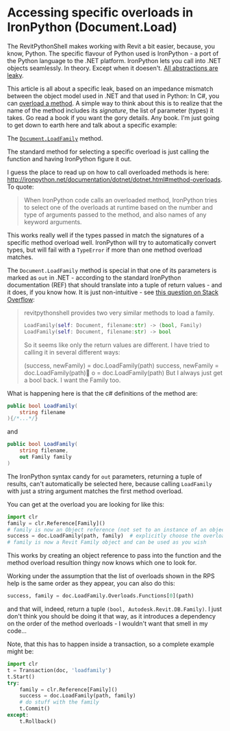 # Accessing specific overloads in IronPython (Document.Load)

The RevitPythonShell makes working with Revit a bit easier, because, you know, Python. The specific flavour of Python used is IronPython - a port of the Python language to the .NET platform. IronPython lets you call into .NET objects seamlessly. In theory. Except when it doesen't. [All abstractions are leaky](http://www.joelonsoftware.com/articles/LeakyAbstractions.html).

This article is all about a specific leak, based on an impedance mismatch between the object model used in .NET and that used in Python: In C#, you can [overload a method](https://msdn.microsoft.com/en-us/library/ms229029%28v=vs.110%29.aspx). A simple way to think about this is to realize that the name of the method includes its *signature*, the list of parameter (types) it takes. Go read a book if you want the gory details. Any book. I'm just going to get down to earth here and talk about a specific example:

The [`Document.LoadFamily`](http://revitapisearch.com/html/2966229b-60b0-404d-5ffe-e4c4d85d2d7a.htm) method.

The standard method for selecting a specific overload is just calling the function and having IronPython figure it out.

I guess the place to read up on how to call overloaded methods is here: http://ironpython.net/documentation/dotnet/dotnet.html#method-overloads. To quote: 

> When IronPython code calls an overloaded method, IronPython tries to select one of the overloads at runtime based on the number and type of arguments passed to the method, and also names of any keyword arguments.

This works really well if the types passed in match the signatures of a specific method overload well. IronPython will try to automatically convert types, but will fail with a `TypeError` if more than one method overload matches.

The `Document.LoadFamily` method is special in that one of its parameters is marked as `out` in .NET - according to the standard IronPython documentation (REF) that should translate into a tuple of return values - and it does, if you know how. It is just non-intuitive - see [this question on Stack Overflow](http://stackoverflow.com/questions/31471089/how-to-pick-the-right-loadfamily-function-in-revitpythonshell):

> revitpythonshell provides two very similar methods to load a family.
>
>```python
>LoadFamily(self: Document, filename:str) -> (bool, Family)
>LoadFamily(self: Document, filename:str) -> bool
>```
>
>So it seems like only the return values are different. I have tried to calling it in several different ways:
>
>(success, newFamily) = doc.LoadFamily(path)
>success, newFamily = doc.LoadFamily(path)
>o = doc.LoadFamily(path)
>But I always just get a bool back. I want the Family too.

What is happening here is that the c# definitions of the method are:

```c#
public bool LoadFamily(
	string filename
){/*...*/}
```
and
```c#
public bool LoadFamily(
	string filename,
	out Family family
)
```

The IronPython syntax candy for `out` parameters, returning a tuple of results, can't automatically be selected here, because calling `LoadFamily` with just a string argument matches the first method overload. 

You can get at the overload you are looking for like this:

```python
import clr
family = clr.Reference[Family]()
# family is now an Object reference (not set to an instance of an object!)
success = doc.LoadFamily(path, family)  # explicitly choose the overload
# family is now a Revit Family object and can be used as you wish
```
This works by creating an object reference to pass into the function and the method overload resultion thingy now knows which one to look for.

Working under the assumption that the list of overloads shown in the RPS help is the same order as they appear, you can also do this:

```python
success, family = doc.LoadFamily.Overloads.Functions[0](path)
```

and that will, indeed, return a tuple `(bool, Autodesk.Revit.DB.Family)`. I just don't think you should be doing it that way, as it introduces a dependency on the order of the method overloads - I wouldn't want that smell in my code...

Note, that this has to happen inside a transaction, so a complete example might be:

```python
import clr
t = Transaction(doc, 'loadfamily')
t.Start()
try:
	family = clr.Reference[Family]()
    success = doc.LoadFamily(path, family)
    # do stuff with the family
    t.Commit()
except:
    t.Rollback()
```
